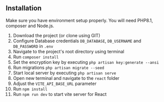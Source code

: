 ## Installation 
Make sure you have environment setup properly. You will need PHP8.1, composer and Node.js.

1. Download the project (or clone using GIT)
2. Configure Database credentials `DB_DATABASE`, `DB_USERNAME` and `DB_PASSWORD` in `.env`
3. Navigate to the project's root directory using terminal
4. Run `composer install`
5. Set the encryption key by executing `php artisan key:generate --ansi`
6. Run migrations `php artisan migrate --seed`
7. Start local server by executing `php artisan serve`
8. Open new terminal and navigate to the `react` folder
9. Adjust the `VITE_API_BASE_URL` parameter
9. Run `npm install`
10. Run `npm run dev` to start vite server for React
